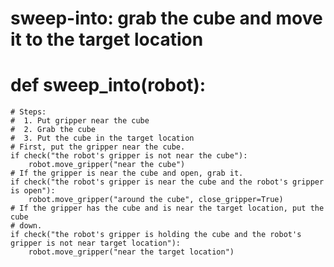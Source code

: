 # sweep-into: grab the cube and move it to the target location
# def sweep_into(robot):
    # Steps:
    #  1. Put gripper near the cube
    #  2. Grab the cube
    #  3. Put the cube in the target location
    # First, put the gripper near the cube.
    if check("the robot's gripper is not near the cube"):
        robot.move_gripper("near the cube")
    # If the gripper is near the cube and open, grab it.
    if check("the robot's gripper is near the cube and the robot's gripper is open"):
        robot.move_gripper("around the cube", close_gripper=True)
    # If the gripper has the cube and is near the target location, put the cube
    # down.
    if check("the robot's gripper is holding the cube and the robot's gripper is not near target location"):
        robot.move_gripper("near the target location")